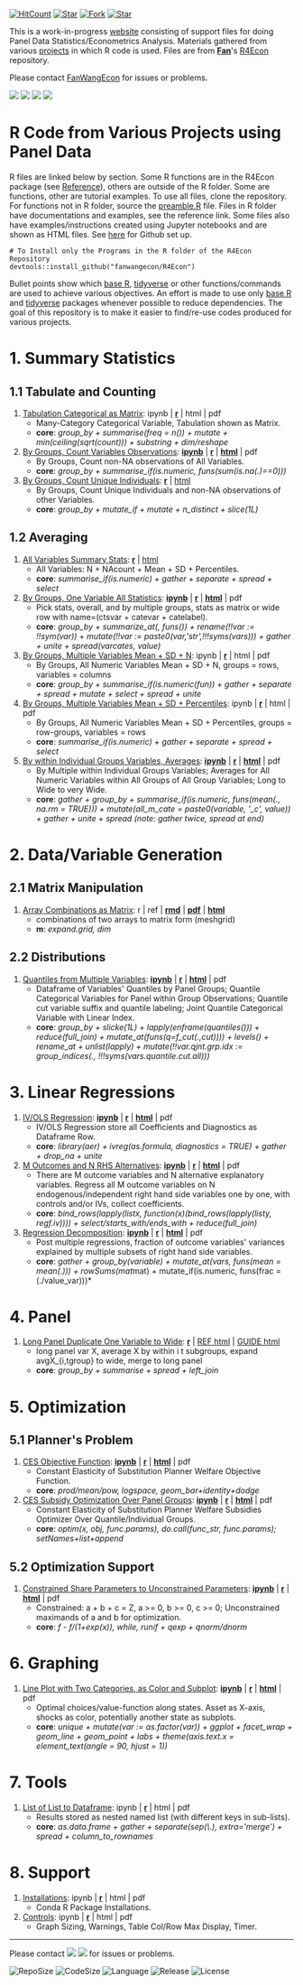 [![HitCount](http://hits.dwyl.io/fanwangecon/R4Econ.svg)](https://github.com/FanWangEcon/R4Econ)  [![Star](https://img.shields.io/github/stars/fanwangecon/R4Econ?style=social)](https://github.com/FanWangEcon/R4Econ/stargazers) [![Fork](https://img.shields.io/github/forks/fanwangecon/R4Econ?style=social)](https://github.com/FanWangEcon/R4Econ/network/members) [![Star](https://img.shields.io/github/watchers/fanwangecon/R4Econ?style=social)](https://github.com/FanWangEcon/R4Econ/watchers)

This is a work-in-progress [website](https://fanwangecon.github.io/R4Econ/) consisting of support files for doing Panel Data Statistics/Econometrics Analysis. Materials gathered from various [projects](https://fanwangecon.github.io/research) in which R code is used. Files are from [**Fan**](https://fanwangecon.github.io/)'s [R4Econ](https://github.com/FanWangEcon/R4Econ) repository.

Please contact [FanWangEcon](https://fanwangecon.github.io/) for issues or problems.

[![](https://img.shields.io/github/last-commit/fanwangecon/R4Econ)](https://github.com/FanWangEcon/R4Econ/commits/master) [![](https://img.shields.io/github/commit-activity/m/fanwangecon/R4Econ)](https://github.com/FanWangEcon/R4Econ/graphs/commit-activity) [![](https://img.shields.io/github/issues/fanwangecon/R4Econ)](https://github.com/FanWangEcon/R4Econ/issues) [![](https://img.shields.io/github/issues-pr/fanwangecon/R4Econ)](https://github.com/FanWangEcon/R4Econ/pulls)
# R Code from Various Projects using Panel Data

R files are linked below by section. Some R functions are in the R4Econ package (see [Reference](https://fanwangecon.github.io/R4Econ/reference/index.html)), others are outside of the R folder. Some are functions, other are tutorial examples. To use all files, clone the repository. For functions not in R folder, source the [preamble.R](https://github.com/FanWangEcon/R4Econ/blob/master/preamble.R) file. Files in R folder have documentations and examples, see the reference link. Some files also have examples/instructions created using Jupyter notebooks and are shown as HTML files. See [here](gitsetup.md) for Github set up.

```
# To Install only the Programs in the R folder of the R4Econ Repository
devtools::install_github("fanwangecon/R4Econ")
```

Bullet points show which [base R](https://www.rdocumentation.org/packages/base/versions/3.5.2), [tidyverse](https://www.tidyverse.org/) or other functions/commands are used to achieve various objectives. An effort is made to use only [base R](https://www.rdocumentation.org/packages/base/versions/3.5.2) and [tidyverse](https://www.tidyverse.org/) packages whenever possible to reduce dependencies. The goal of this repository is to make it easier to find/re-use codes produced for various projects.

# 1. Summary Statistics

## 1.1 Tabulate and Counting
1. [Tabulation Categorical as Matrix](https://github.com/FanWangEcon/R4Econ/blob/master/summarize/tabulate/ListUniqueCateNAsMat.R): ipynb | [**r**](https://github.com/FanWangEcon/R4Econ/blob/master/summarize/tabulate/ListUniqueCateNAsMat.R) | html | pdf
    + Many-Category Categorical Variable, Tabulation shown as Matrix.
    + **core**: *group_by + summarise(freq = n()) + mutate + min(ceiling(sqrt(count))) + substring + dim/reshape*
2. [By Groups, Count Variables Observations](summarize/count/ByGroupCountAllVarNonNA.html): [**ipynb**](https://github.com/FanWangEcon/R4Econ/blob/master/summarize/count/ByGroupCountAllVarNonNA.ipynb) | [**r**](https://github.com/FanWangEcon/R4Econ/blob/master/summarize/count/ByGroupCountAllVarNonNA.R) |  [**html**](summarize/count/ByGroupCountAllVarNonNA.html) | pdf
    + By Groups, Count non-NA observations of All Variables.
    + **core**: *group_by + summarise_if(is.numeric, funs(sum(is.na(.)==0)))*
3. [By Groups, Count Unique Individuals](https://fanwangecon.github.io/R4Econ/reference/ff_summ_count_unique_by_groups.html): [**r**](https://github.com/FanWangEcon/R4Econ/blob/master/R/ff_count.R) | [html](https://fanwangecon.github.io/R4Econ/reference/ff_summ_count_unique_by_groups.html)
    + By Groups, Count Unique Individuals and non-NA observations of other Variables.
    + **core**: *group_by + mutate_if + mutate + n_distinct + slice(1L)*

## 1.2 Averaging

1. [All Variables Summary Stats](https://github.com/FanWangEcon/R4Econ/blob/master/R/ff_summ_percentiles.R): [**r**](https://github.com/FanWangEcon/R4Econ/blob/master/R/ff_summ_percentiles.R) | [html](https://fanwangecon.github.io/R4Econ/reference/ff_summ_percentiles.html)
    + All Variables: N + NAcount + Mean + SD + Percentiles.
    + **core**: *summarise_if(is.numeric) + gather + separate + spread  + select*
2. [By Groups, One Variable All Statistics](summarize/summ/ByGroupSummOne.html): [**ipynb**](https://github.com/FanWangEcon/R4Econ/blob/master/summarize/summ/ByGroupSummOne.ipynb) | [**r**](https://github.com/FanWangEcon/R4Econ/blob/master/summarize/summ/ByGroupSummOne.R) | [**html**](summarize/summ/ByGroupSummOne.html) | pdf
    + Pick stats, overall, and by multiple groups, stats as matrix or wide row with name=(ctsvar + catevar + catelabel).
    + **core**: *group_by + summarize_at(, funs()) + rename(!!var := !!sym(var)) + mutate(!!var := paste0(var,'str',!!!syms(vars))) + gather + unite + spread(varcates, value)*
3. [By Groups, Multiple Variables Mean + SD + N](https://github.com/FanWangEcon/R4Econ/blob/master/summarize/summ/ByGroupSumm.R): ipynb | [**r**](https://github.com/FanWangEcon/R4Econ/blob/master/summarize/summ/ByGroupSumm.R) | html | pdf
    + By Groups, All Numeric Variables Mean + SD + N, groups = rows, variables = columns
    + **core**: *group_by + summarise_if(is.numeric(fun)) + gather + separate + spread + mutate + select + spread + unite*
4. [By Groups, Multiple Variables Mean + SD + Percentiles](https://github.com/FanWangEcon/R4Econ/blob/master/summarize/summ/ByGroupsSummPercentiles.R): ipynb | [**r**](https://github.com/FanWangEcon/R4Econ/blob/master/summarize/summ/ByGroupsSummPercentiles.R) | html | pdf
    + By Groups, All Numeric Variables Mean + SD + Percentiles, groups = row-groups, variables = rows
    + **core**: *summarise_if(is.numeric) + gather + separate + spread  + select*        
5. [By within Individual Groups Variables, Averages](summarize/summ/ByGroupsSummWide.html): [**ipynb**](https://github.com/FanWangEcon/R4Econ/blob/master/summarize/summ/ByGroupsSummWide.ipynb) | [**r**](https://github.com/FanWangEcon/R4Econ/blob/master/summarize/summ/ByGroupsSummWide.R) |  [**html**](summarize/summ/ByGroupsSummWide.html) | pdf
    + By Multiple within Individual Groups Variables; Averages for All Numeric Variables within All Groups of All Group Variables; Long to Wide to very Wide.
    + **core**: *gather + group_by + summarise_if(is.numeric, funs(mean(., na.rm = TRUE))) + mutate(all_m_cate = paste0(variable, '_c', value)) + gather + unite + spread (note: gather twice, spread at end)*

# 2. Data/Variable Generation

## 2.1 Matrix Manipulation

1. [Array Combinations as Matrix](https://fanwangecon.github.io/R4Econ/support/array/fs_meshr.html): r \| ref \| [**rmd**](https://github.com/FanWangEcon/R4Econ/blob/master/support/array/fs_meshr.RMD) \| [**pdf**](https://github.com/FanWangEcon/R4Econ/blob/master/support/array/fs_meshr.pdf) \| [**html**](https://fanwangecon.github.io/R4Econ/support/array/fs_meshr.html)
    - combinations of two arrays to matrix form (meshgrid)
    - **m**: *expand.grid, dim*

## 2.2 Distributions

1. [Quantiles from Multiple Variables](generate/quantile/VarCateIdxVarsQuantiles.html): [**ipynb**](https://github.com/FanWangEcon/R4Econ/blob/master/generate/quantile/VarCateIdxVarsQuantiles.ipynb) | [**r**](https://github.com/FanWangEcon/R4Econ/blob/master/generate/quantile/VarCateIdxVarsQuantiles.R) |  [**html**](generate/quantile/VarCateIdxVarsQuantiles.html) | pdf
    + Dataframe of Variables' Quantiles by Panel Groups; Quantile Categorical Variables for Panel within Group Observations; Quantile cut variable suffix and quantile labeling; Joint Quantile Categorical Variable with Linear Index.
    + **core**: *group_by + slicke(1L) + lapply(enframe(quantiles())) + reduce(full_join) + mutate_at(funs(q=f_cut(.,cut)))) + levels() + rename_at + unlist(lapply) + mutate(!!var.qjnt.grp.idx := group_indices(., !!!syms(vars.quantile.cut.all)))*

# 3. Linear Regressions

1. [IV/OLS Regression](linreg/ivreg/ivregdfrow.html): [**ipynb**](https://github.com/FanWangEcon/R4Econ/blob/master/linreg/ivreg/ivregdfrow.ipynb) | [**r**](https://github.com/FanWangEcon/R4Econ/blob/master/linreg/ivreg/ivregdfrow.R) |  [**html**](linreg/ivreg/ivregdfrow.html) | pdf
    + IV/OLS Regression store all Coefficients and Diagnostics as Dataframe Row.
    + **core**: *library(aer) + ivreg(as.formula, diagnostics = TRUE) + gather + drop_na + unite*
2. [M Outcomes and N RHS Alternatives](linreg/ivreg/regloop.html): [**ipynb**](https://github.com/FanWangEcon/R4Econ/blob/master/linreg/ivreg/regloop.ipynb) | [**r**](https://github.com/FanWangEcon/R4Econ/blob/master/linreg/ivreg/regloop.R) |  [**html**](linreg/ivreg/regloop.html) | pdf
    + There are M outcome variables and N alternative explanatory variables. Regress all M outcome variables on N endogenous/independent right hand side variables one by one, with controls and/or IVs, collect coefficients.
    + **core**: *bind_rows(lapply(listx, function(x)(bind_rows(lapply(listy, regf.iv)))) + select/starts_with/ends_with + reduce(full_join)*
3. [Regression Decomposition](linreg/decompose/decompose.html): [**ipynb**](https://github.com/FanWangEcon/R4Econ/blob/master/linreg/decompose/decompose.ipynb) | [**r**](https://github.com/FanWangEcon/R4Econ/blob/master/linreg/decompose/decompose.R) |  [**html**](linreg/decompose/decompose.html) | pdf
    + Post multiple regressions, fraction of outcome variables' variances explained by multiple subsets of right hand side variables.
    + **core**: *gather + group_by(variable) + mutate_at(vars, funs(mean = mean(.))) + rowSums(mat*mat) + mutate_if(is.numeric, funs(frac = (./value_var)))*

# 4. Panel

1. [Long Panel Duplicate One Variable to Wide](https://fanwangecon.github.io/R4Econ/reference/ff_panel_longandwide.html): [**r**](https://github.com/FanWangEcon/R4Econ/blob/master/R/ff_panel_expand.R) | [REF html](https://fanwangecon.github.io/R4Econ/reference/ff_panel_longandwide.html) | [GUIDE html](https://fanwangecon.github.io/R4Econ/panel/expand/fst_panel_lag_expand.html)
    + long panel var X, average X by within i t subgroups, expand avgX_{i,tgroup} to wide, merge to long panel
    + **core**: *group_by + summarise + spread + left_join*

# 5. Optimization

## 5.1 Planner's Problem
1. [CES Objective Function](optimization/planner/ces/cesplannerobj.html): [**ipynb**](https://github.com/FanWangEcon/R4Econ/blob/master/optimization/planner/ces/cesplannerobj.ipynb) | [**r**](https://github.com/FanWangEcon/R4Econ/blob/master/optimization/planner/ces/cesplannerobj.R) |  [**html**](optimization/planner/ces/cesplannerobj.html) | pdf
    + Constant Elasticity of Substitution Planner Welfare Objective Function.
    + **core**: *prod/mean/pow, logspace, geom_bar+identity+dodge*
2. [CES Subsidy Optimization Over Panel Groups](optimization/planner/ces/cesoptimizer.html): [**ipynb**](https://github.com/FanWangEcon/R4Econ/blob/master/optimization/planner/ces/cesoptimizer.ipynb) | [**r**](https://github.com/FanWangEcon/R4Econ/blob/master/optimization/planner/ces/cesoptimizer.R) |  [**html**](optimization/planner/ces/cesoptimizer.html) | pdf
    + Constant Elasticity of Substitution Planner Welfare Subsidies Optimizer Over Quantile/Individual Groups.
    + **core**: *optim(x, obj, func.params), do.call(func_str, func.params); setNames+list+append*  

## 5.2 Optimization Support
1. [Constrained Share Parameters to Unconstrained Parameters](optimization/support/fraction.html): [**ipynb**](https://github.com/FanWangEcon/R4Econ/blob/master/optimization/support/fraction.ipynb) | [**r**](https://github.com/FanWangEcon/R4Econ/blob/master/optimization/support/fraction.R) |  [**html**](optimization/support/fraction.html) | pdf
    + Constrained: a + b + c = Z, a >= 0, b >= 0, c >= 0; Unconstrained maximands of a and b for optimization.
    + **core**: *f - f/(1+exp(x)), while, runif + qexp + qnorm/dnorm*

# 6. Graphing

1. [Line Plot with Two Categories, as Color and Subplot](dynamic/graph/statesvalpol.html): [**ipynb**](https://github.com/FanWangEcon/R4Econ/blob/master/dynamic/graph/statesvalpol.ipynb) | [**r**](https://github.com/FanWangEcon/R4Econ/blob/master/dynamic/graph/statesvalpol.R) |  [**html**](dynamic/graph/statesvalpol.html) | pdf
    + Optimal choices/value-function along states. Asset as X-axis, shocks as color, potentially another state as subplots.
    + **core**: *unique + mutate(var := as.factor(var)) + ggplot + facet_wrap + geom_line + geom_point + labs + theme(axis.text.x = element_text(angle = 90, hjust = 1))*


# 7. Tools

1. [List of List to Dataframe](https://github.com/FanWangEcon/R4Econ/blob/master/support/dplyrtricks/nestedlist2df.R): ipynb | [**r**](https://github.com/FanWangEcon/R4Econ/blob/master/support/dplyrtricks/nestedlist2df.R) | html | pdf
    + Results stored as nested named list (with different keys in sub-lists).
    + **core**: *as.data.frame + gather + separate(sep(\\.), extra='merge') + spread + column_to_rownames*

# 8. Support

1. [Installations](https://github.com/FanWangEcon/R4Econ/blob/master/support/controls/condainstalls.R): ipynb | [**r**](https://github.com/FanWangEcon/R4Econ/blob/master/support/controls/condainstalls.R) | html | pdf
    + Conda R Package Installations.
2. [Controls](https://github.com/FanWangEcon/R4Econ/blob/master/support/controls/controls.R): ipynb | [**r**](https://github.com/FanWangEcon/R4Econ/blob/master/support/controls/controls.R) | html | pdf
    + Graph Sizing, Warnings, Table Col/Row Max Display, Timer.

----
Please contact [![](https://img.shields.io/github/followers/fanwangecon?label=FanWangEcon&style=social)](https://github.com/FanWangEcon) [![](https://img.shields.io/twitter/follow/fanwangecon?label=%20&style=social)](https://twitter.com/fanwangecon) for issues or problems.

![RepoSize](https://img.shields.io/github/repo-size/fanwangecon/R4Econ)
![CodeSize](https://img.shields.io/github/languages/code-size/fanwangecon/R4Econ)
![Language](https://img.shields.io/github/languages/top/fanwangecon/R4Econ)
![Release](https://img.shields.io/github/downloads/fanwangecon/R4Econ/total)
![License](https://img.shields.io/github/license/fanwangecon/R4Econ)
